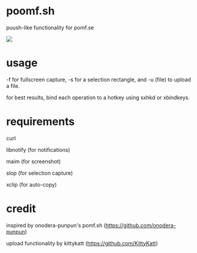 poomf.sh
========

puush-like functionality for pomf.se

![](http://a.pomf.se/avnmcn.png)

usage
=====

-f for fullscreen capture, -s for a selection rectangle, and -u (file) to upload a file.

for best results, bind each operation to a hotkey using sxhkd or xbindkeys.

requirements
============

curl

libnotify (for notifications)

maim (for screenshot)

slop (for selection capture)

xclip (for auto-copy)


credit
======

inspired by onodera-punpun's pomf.sh (https://github.com/onodera-punpun)

upload functionality by kittykatt (https://github.com/KittyKatt)
